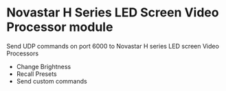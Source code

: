 # Novastar H Series LED Screen Video Processor module

Send UDP commands on port 6000 to Novastar H series LED screen Video Processors
* Change Brightness
* Recall Presets
* Send custom commands 

